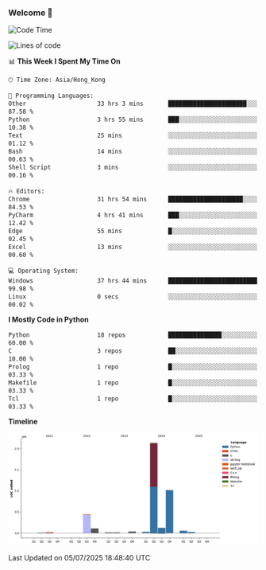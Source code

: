 ### Welcome 👋

<!--START_SECTION:waka-->
![Code Time](http://img.shields.io/badge/Code%20Time-2%2C284%20hrs%2036%20mins-blue)

![Lines of code](https://img.shields.io/badge/From%20Hello%20World%20I%27ve%20Written-4.0%20million%20lines%20of%20code-blue)

📊 **This Week I Spent My Time On** 

```text
🕑︎ Time Zone: Asia/Hong_Kong

💬 Programming Languages: 
Other                    33 hrs 3 mins       ██████████████████████░░░   87.58 % 
Python                   3 hrs 55 mins       ███░░░░░░░░░░░░░░░░░░░░░░   10.38 % 
Text                     25 mins             ░░░░░░░░░░░░░░░░░░░░░░░░░   01.12 % 
Bash                     14 mins             ░░░░░░░░░░░░░░░░░░░░░░░░░   00.63 % 
Shell Script             3 mins              ░░░░░░░░░░░░░░░░░░░░░░░░░   00.16 % 

🔥 Editors: 
Chrome                   31 hrs 54 mins      █████████████████████░░░░   84.53 % 
PyCharm                  4 hrs 41 mins       ███░░░░░░░░░░░░░░░░░░░░░░   12.42 % 
Edge                     55 mins             █░░░░░░░░░░░░░░░░░░░░░░░░   02.45 % 
Excel                    13 mins             ░░░░░░░░░░░░░░░░░░░░░░░░░   00.60 % 

💻 Operating System: 
Windows                  37 hrs 44 mins      █████████████████████████   99.98 % 
Linux                    0 secs              ░░░░░░░░░░░░░░░░░░░░░░░░░   00.02 % 
```

**I Mostly Code in Python** 

```text
Python                   18 repos            ███████████████░░░░░░░░░░   60.00 % 
C                        3 repos             ██░░░░░░░░░░░░░░░░░░░░░░░   10.00 % 
Prolog                   1 repo              █░░░░░░░░░░░░░░░░░░░░░░░░   03.33 % 
Makefile                 1 repo              █░░░░░░░░░░░░░░░░░░░░░░░░   03.33 % 
Tcl                      1 repo              █░░░░░░░░░░░░░░░░░░░░░░░░   03.33 % 
```



**Timeline**

![Lines of Code chart](https://raw.githubusercontent.com/xhj2501/xhj2501/main/assets/bar_graph.png)


 Last Updated on 05/07/2025 18:48:40 UTC
<!--END_SECTION:waka-->

